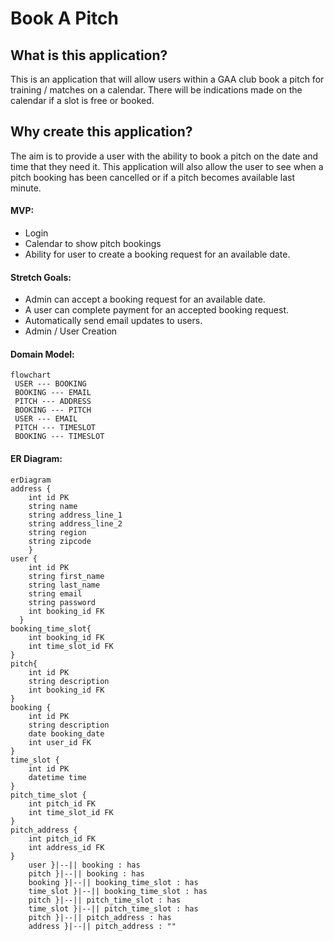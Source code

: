 # Book A Pitch
## What is this application?
This is an application that will allow users within a GAA club book a pitch for training / matches on a calendar. There will be indications made on the calendar if a slot is free or booked.
## Why create this application?
The aim is to provide a user with the ability to book a pitch on the date and time that they need it. This application will also allow the user to see when a pitch booking has been cancelled or if a pitch becomes available last minute.
#### MVP:
 - Login
 - Calendar to show pitch bookings
 - Ability for user to create a booking request for an available date.
#### Stretch Goals:
 - Admin can accept a booking request for an available date.
 - A user can complete payment for an accepted booking request.
 - Automatically send email updates to users.
 - Admin / User  Creation
#### Domain Model:
```mermaid
flowchart 
 USER --- BOOKING
 BOOKING --- EMAIL
 PITCH --- ADDRESS 
 BOOKING --- PITCH
 USER --- EMAIL
 PITCH --- TIMESLOT
 BOOKING --- TIMESLOT
```
#### ER Diagram:
``` mermaid
erDiagram
address {
    int id PK
    string name
    string address_line_1
    string address_line_2
    string region
    string zipcode
    }
user {
    int id PK
    string first_name
    string last_name
    string email
    string password
    int booking_id FK
  }
booking_time_slot{
    int booking_id FK
    int time_slot_id FK
}
pitch{
    int id PK
    string description
    int booking_id FK
}
booking {
    int id PK
    string description
    date booking_date
    int user_id FK
}
time_slot {
    int id PK
    datetime time 
}
pitch_time_slot {
    int pitch_id FK
    int time_slot_id FK
}
pitch_address {
    int pitch_id FK
    int address_id FK
}
    user }|--|| booking : has
    pitch }|--|| booking : has
    booking }|--|| booking_time_slot : has
    time_slot }|--|| booking_time_slot : has
    pitch }|--|| pitch_time_slot : has
    time_slot }|--|| pitch_time_slot : has
    pitch }|--|| pitch_address : has
    address }|--|| pitch_address : ""
```

